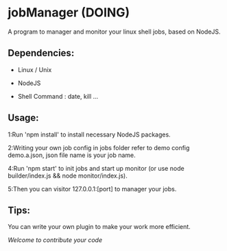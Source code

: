 jobManager (DOING)
==========

A program to manager and monitor your linux shell jobs, based on NodeJS.


Dependencies:
-------------

- Linux / Unix

- NodeJS

- Shell Command : date, kill ...


Usage:
------

1:Run 'npm install' to install necessary NodeJS packages.

2:Writing your own job config in jobs folder refer to demo config demo.a.json, json file name is your job name.

4:Run 'npm start' to init jobs and start up monitor (or use node builder/index.js && node monitor/index.js).

5:Then you can visitor 127.0.0.1:[port] to manager your jobs.


Tips:
------
You can write your own plugin to make your work more efficient.


*Welcome to contribute your code*



